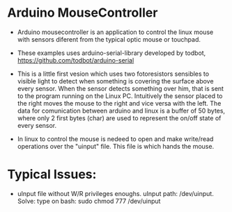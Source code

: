 # Arduino MouseController

- Arduino mousecontroller is an application to control the linux mouse with sensors diferent from the typical optic mouse or touchpad.

- These examples uses arduino-serial-library developed by todbot, https://github.com/todbot/arduino-serial

- This is a little first vesion which uses two fotoresistors sensibles to visible light to detect when something is covering the surface above every sensor. When the sensor detects something over him, that is sent to the program running on the Linux PC.
Intuitively the sensor placed to the right moves the mouse to the right and vice versa with the left.
The data for comunication between arduino and linux is a buffer of 50 bytes, where only 2 first bytes (char) are used to represent the on/off state of every sensor.

- In linux to control the mouse is nedeed to open and make write/read operations over the "uinput" file. This file is which hands the mouse.

# Typical Issues:

- uInput file without W/R privileges enoughs. uInput path: /dev/uinput. Solve: type on bash: sudo chmod 777 /dev/uinput



